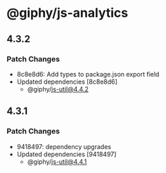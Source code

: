 # @giphy/js-analytics

## 4.3.2

### Patch Changes

-   8c8e8d6: Add types to package.json export field
-   Updated dependencies [8c8e8d6]
    -   @giphy/js-util@4.4.2

## 4.3.1

### Patch Changes

-   9418497: dependency upgrades
-   Updated dependencies [9418497]
    -   @giphy/js-util@4.4.1
